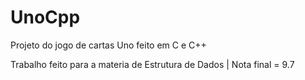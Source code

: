 # UnoCpp
Projeto do jogo de cartas Uno feito em C e C++

Trabalho feito para a materia de Estrutura de Dados | Nota final = 9.7
